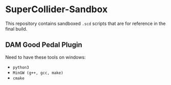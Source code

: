 # SuperCollider-Sandbox

This repository contains sandboxed ```.scd``` scripts that are for reference in the final build.

## DAM Good Pedal Plugin
Need to have these tools on windows:
- ``` python3 ```
- ``` MinGW (g++, gcc, make) ```
- ``` cmake ```
